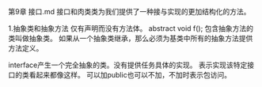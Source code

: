 第9章 接口.md
接口和肉类类为我们提供了一种接与实现的更加结构化的方法。

1.抽象类和抽象方法
仅有声明而没有方法体。
abstract void f();
包含抽象方法的类叫做抽象类。
如果从一个抽象类继承，那么必须为基类中所有的抽象方法提供方法定义。


interface产生一个完全抽象的类。没有提供任务具体的实现。
表示实现该特定接口的类看起来都像这样。
可以加public也可以不加，不加时表示包访问。